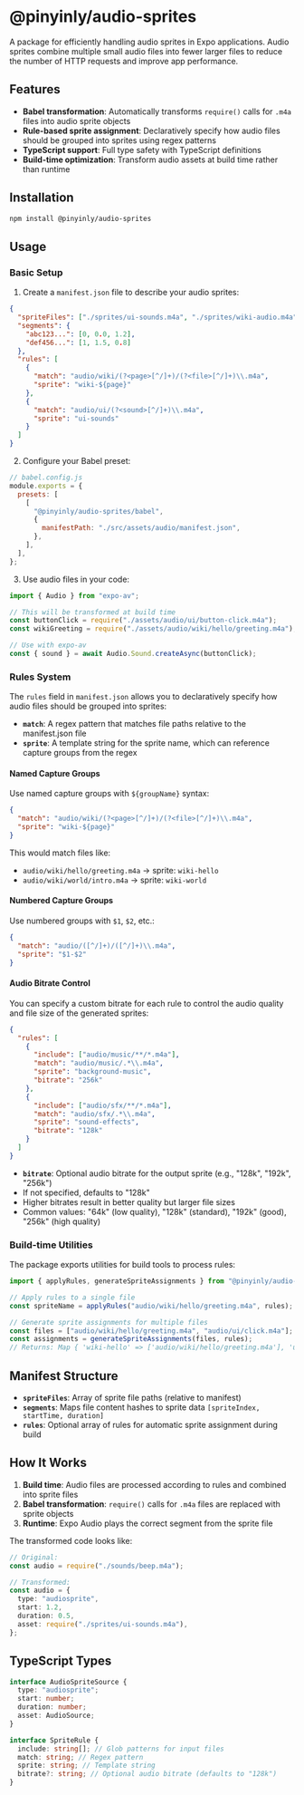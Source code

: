 # @pinyinly/audio-sprites

A package for efficiently handling audio sprites in Expo applications. Audio sprites combine
multiple small audio files into fewer larger files to reduce the number of HTTP requests and improve
app performance.

## Features

- **Babel transformation**: Automatically transforms `require()` calls for `.m4a` files into audio
  sprite objects
- **Rule-based sprite assignment**: Declaratively specify how audio files should be grouped into
  sprites using regex patterns
- **TypeScript support**: Full type safety with TypeScript definitions
- **Build-time optimization**: Transform audio assets at build time rather than runtime

## Installation

```bash
npm install @pinyinly/audio-sprites
```

## Usage

### Basic Setup

1. Create a `manifest.json` file to describe your audio sprites:

```json
{
  "spriteFiles": ["./sprites/ui-sounds.m4a", "./sprites/wiki-audio.m4a"],
  "segments": {
    "abc123...": [0, 0.0, 1.2],
    "def456...": [1, 1.5, 0.8]
  },
  "rules": [
    {
      "match": "audio/wiki/(?<page>[^/]+)/(?<file>[^/]+)\\.m4a",
      "sprite": "wiki-${page}"
    },
    {
      "match": "audio/ui/(?<sound>[^/]+)\\.m4a",
      "sprite": "ui-sounds"
    }
  ]
}
```

2. Configure your Babel preset:

```javascript
// babel.config.js
module.exports = {
  presets: [
    [
      "@pinyinly/audio-sprites/babel",
      {
        manifestPath: "./src/assets/audio/manifest.json",
      },
    ],
  ],
};
```

3. Use audio files in your code:

```typescript
import { Audio } from "expo-av";

// This will be transformed at build time
const buttonClick = require("./assets/audio/ui/button-click.m4a");
const wikiGreeting = require("./assets/audio/wiki/hello/greeting.m4a");

// Use with expo-av
const { sound } = await Audio.Sound.createAsync(buttonClick);
```

### Rules System

The `rules` field in `manifest.json` allows you to declaratively specify how audio files should be
grouped into sprites:

- **`match`**: A regex pattern that matches file paths relative to the manifest.json file
- **`sprite`**: A template string for the sprite name, which can reference capture groups from the
  regex

#### Named Capture Groups

Use named capture groups with `${groupName}` syntax:

```json
{
  "match": "audio/wiki/(?<page>[^/]+)/(?<file>[^/]+)\\.m4a",
  "sprite": "wiki-${page}"
}
```

This would match files like:

- `audio/wiki/hello/greeting.m4a` → sprite: `wiki-hello`
- `audio/wiki/world/intro.m4a` → sprite: `wiki-world`

#### Numbered Capture Groups

Use numbered groups with `$1`, `$2`, etc.:

```json
{
  "match": "audio/([^/]+)/([^/]+)\\.m4a",
  "sprite": "$1-$2"
}
```

#### Audio Bitrate Control

You can specify a custom bitrate for each rule to control the audio quality and file size of the
generated sprites:

```json
{
  "rules": [
    {
      "include": ["audio/music/**/*.m4a"],
      "match": "audio/music/.*\\.m4a",
      "sprite": "background-music",
      "bitrate": "256k"
    },
    {
      "include": ["audio/sfx/**/*.m4a"],
      "match": "audio/sfx/.*\\.m4a",
      "sprite": "sound-effects",
      "bitrate": "128k"
    }
  ]
}
```

- **`bitrate`**: Optional audio bitrate for the output sprite (e.g., "128k", "192k", "256k")
- If not specified, defaults to "128k"
- Higher bitrates result in better quality but larger file sizes
- Common values: "64k" (low quality), "128k" (standard), "192k" (good), "256k" (high quality)

### Build-time Utilities

The package exports utilities for build tools to process rules:

```typescript
import { applyRules, generateSpriteAssignments } from "@pinyinly/audio-sprites/client";

// Apply rules to a single file
const spriteName = applyRules("audio/wiki/hello/greeting.m4a", rules);

// Generate sprite assignments for multiple files
const files = ["audio/wiki/hello/greeting.m4a", "audio/ui/click.m4a"];
const assignments = generateSpriteAssignments(files, rules);
// Returns: Map { 'wiki-hello' => ['audio/wiki/hello/greeting.m4a'], 'ui-sounds' => ['audio/ui/click.m4a'] }
```

## Manifest Structure

- **`spriteFiles`**: Array of sprite file paths (relative to manifest)
- **`segments`**: Maps file content hashes to sprite data `[spriteIndex, startTime, duration]`
- **`rules`**: Optional array of rules for automatic sprite assignment during build

## How It Works

1. **Build time**: Audio files are processed according to rules and combined into sprite files
2. **Babel transformation**: `require()` calls for `.m4a` files are replaced with sprite objects
3. **Runtime**: Expo Audio plays the correct segment from the sprite file

The transformed code looks like:

```typescript
// Original:
const audio = require("./sounds/beep.m4a");

// Transformed:
const audio = {
  type: "audiosprite",
  start: 1.2,
  duration: 0.5,
  asset: require("./sprites/ui-sounds.m4a"),
};
```

## TypeScript Types

```typescript
interface AudioSpriteSource {
  type: "audiosprite";
  start: number;
  duration: number;
  asset: AudioSource;
}

interface SpriteRule {
  include: string[]; // Glob patterns for input files
  match: string; // Regex pattern
  sprite: string; // Template string
  bitrate?: string; // Optional audio bitrate (defaults to "128k")
}
```
